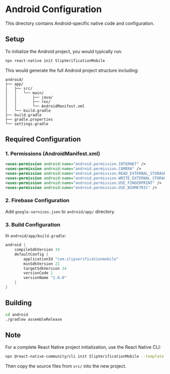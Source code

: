 # Android Configuration

This directory contains Android-specific native code and configuration.

## Setup

To initialize the Android project, you would typically run:

```bash
npx react-native init SlipVerificationMobile
```

This would generate the full Android project structure including:

```
android/
├── app/
│   ├── src/
│   │   └── main/
│   │       ├── java/
│   │       ├── res/
│   │       └── AndroidManifest.xml
│   └── build.gradle
├── build.gradle
├── gradle.properties
└── settings.gradle
```

## Required Configuration

### 1. Permissions (AndroidManifest.xml)

```xml
<uses-permission android:name="android.permission.INTERNET" />
<uses-permission android:name="android.permission.CAMERA" />
<uses-permission android:name="android.permission.READ_EXTERNAL_STORAGE" />
<uses-permission android:name="android.permission.WRITE_EXTERNAL_STORAGE" />
<uses-permission android:name="android.permission.USE_FINGERPRINT" />
<uses-permission android:name="android.permission.USE_BIOMETRIC" />
```

### 2. Firebase Configuration

Add `google-services.json` to `android/app/` directory.

### 3. Build Configuration

In `android/app/build.gradle`:

```gradle
android {
    compileSdkVersion 34
    defaultConfig {
        applicationId "com.slipverificationmobile"
        minSdkVersion 21
        targetSdkVersion 34
        versionCode 1
        versionName "1.0.0"
    }
}
```

## Building

```bash
cd android
./gradlew assembleRelease
```

## Note

For a complete React Native project initialization, use the React Native CLI:

```bash
npx @react-native-community/cli init SlipVerificationMobile --template react-native-template-typescript
```

Then copy the source files from `src/` into the new project.
